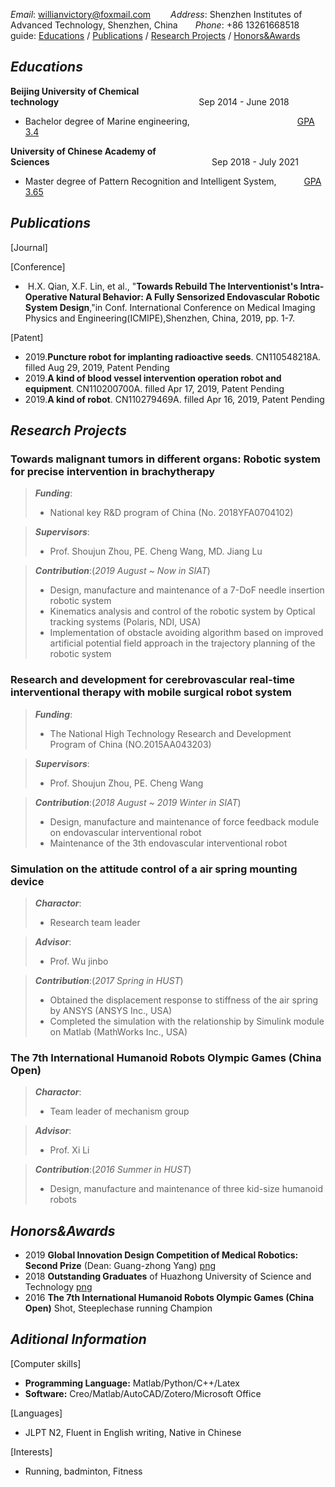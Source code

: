_Email_:&nbsp;willianvictory@foxmail.com &emsp;&emsp;_Address_:&nbsp;Shenzhen Institutes of Advanced Technology, Shenzhen, China&emsp;&emsp;_Phone_:&nbsp;+86 13261668518<br/>
guide: [Educations](https://yuukireina05.github.io/Lin-Xiaofeng/#educations) / [Publications](https://yuukireina05.github.io/Lin-Xiaofeng/#publications) / [Research Projects](https://yuukireina05.github.io/Lin-Xiaofeng/#research-projects) / [Honors&Awards](https://yuukireina05.github.io/Lin-Xiaofeng/#honorsawards)
## _Educations_

**Beijing University of Chemical technology**&emsp;&emsp;&emsp;&emsp;&emsp;&emsp;&emsp;&emsp;&emsp;&emsp;&emsp;&emsp;&emsp;&emsp;&emsp;&emsp;Sep 2014 - June 2018 <br/>
* Bachelor degree of Marine engineering, &emsp;&emsp;&emsp;&emsp;&emsp;&emsp;&emsp;&emsp;&emsp;&emsp;&emsp;&emsp;[GPA 3.4](https://yuukireina05.github.io/Lin-Xiaofeng/material/Bachelor%20transcript.pdf)<br/>

**University of Chinese Academy of Sciences**&emsp;&emsp;&emsp;&emsp;&emsp;&emsp;&emsp;&emsp;&emsp;&emsp;&emsp;&emsp;&emsp;&emsp;&emsp;&emsp;&nbsp;&nbsp;&nbsp;&nbsp;&nbsp;&nbsp;&nbsp;&nbsp;&nbsp;Sep 2018 - July 2021 <br/>
* Master degree of Pattern Recognition and Intelligent System, &emsp;&emsp;&nbsp;&nbsp;&nbsp;[GPA 3.65](https://yuukireina05.github.io/Lin-Xiaofeng/material/Master%20transcript.pdf)

## _Publications_

[Journal]

[Conference]
* &nbsp;H.X. Qian, X.F. Lin, et al., "**Towards Rebuild The Interventionist's Intra-Operative Natural Behavior: A Fully Sensorized Endovascular Robotic System Design**,"in Conf. International Conference on Medical Imaging Physics and Engineering(ICMIPE),Shenzhen, China, 2019, pp. 1-7.

[Patent]
* 2019.**Puncture robot for implanting radioactive seeds**. CN110548218A. filled Aug 29, 2019, Patent Pending
* 2019.**A kind of blood vessel intervention operation robot and equipment**. CN110200700A. filled Apr 17, 2019, Patent Pending
* 2019.**A kind of robot**. CN110279469A. filled Apr 16, 2019, Patent Pending

## _Research Projects_

### Towards malignant tumors in different organs: Robotic system for precise intervention in brachytherapy

> ___Funding___: 
> + National key R&D program of China (No. 2018YFA0704102) 

> ___Supervisors___: <br/>
> + Prof. Shoujun Zhou, PE. Cheng Wang, MD. Jiang Lu<br/>

> ___Contribution___:(_2019 August ~ Now in SIAT_)<br/>
> + Design, manufacture and maintenance of a 7-DoF needle insertion robotic system
> + Kinematics analysis and control of the robotic system by Optical tracking systems (Polaris, NDI, USA)
> + Implementation of obstacle avoiding algorithm based on improved artificial potential field approach in the trajectory planning of the robotic system

### Research and development for cerebrovascular real-time interventional therapy with mobile surgical robot system

> ___Funding___: <br/>
> + The National High Technology Research and Development Program of China (NO.2015AA043203) <br/>

> ___Supervisors___: <br/>
> + Prof. Shoujun Zhou, PE. Cheng Wang<br/>

> ___Contribution___:(_2018 August ~ 2019 Winter in SIAT_)<br/>
> + Design, manufacture and maintenance of force feedback module on endovascular interventional robot
> + Maintenance of the 3th endovascular interventional robot


### Simulation on the attitude control of a air spring mounting device
> ___Charactor___: <br/>
> + Research team leader <br/>

> ___Advisor___: <br/>
> + Prof. Wu jinbo<br/>

> ___Contribution___:(_2017 Spring in HUST_)<br/>
> + Obtained the displacement response to stiffness of the air spring by ANSYS (ANSYS Inc., USA)
> + Completed the simulation with the relationship by Simulink module on Matlab (MathWorks Inc., USA)

### The 7th International Humanoid Robots Olympic Games (China Open)
> ___Charactor___: <br/>
> + Team leader of mechanism group <br/>

> ___Advisor___: <br/>
> + Prof. Xi Li<br/>

> ___Contribution___:(_2016 Summer in HUST_)<br/>
> + Design, manufacture and maintenance of three kid-size humanoid robots

## _Honors&Awards_
* 2019 **Global Innovation Design Competition of Medical Robotics: Second Prize** (Dean: Guang-zhong Yang) [png](https://yuukireina05.github.io/Lin-Xiaofeng/material/Medical%20Robotics%20competition.pdf)<br/>
* 2018 **Outstanding Graduates** of Huazhong University of Science and Technology [png](https://yuukireina05.github.io/Lin-Xiaofeng/material/Outstanding%20Graduate.pdf)<br/>
* 2016 **The 7th International Humanoid Robots Olympic Games (China Open)**  Shot, Steeplechase running Champion

## _Aditional Information_

[Computer skills]
* **Programming Language:** Matlab/Python/C++/Latex
* **Software:** Creo/Matlab/AutoCAD/Zotero/Microsoft Office

[Languages]
* JLPT N2, Fluent in English writing, Native in Chinese

[Interests]
* Running, badminton, Fitness
